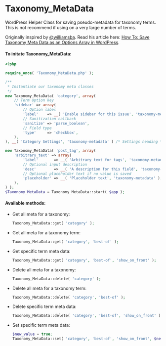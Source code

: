 Taxonomy_MetaData
=================

WordPress Helper Class for saving pseudo-metadata for taxonomy terms. This is not recommend if using on a very large number of terms.

Originally inspired by [@williamsba](http://github.com/williamsba). Read his article here: [How To: Save Taxonomy Meta Data as an Options Array in WordPress](http://strangework.com/2010/07/01/how-to-save-taxonomy-meta-data-as-an-options-array-in-wordpress/).


#### To initate Taxonomy_MetaData:
```php
<?php

require_once( 'Taxonomy_MetaData.php' );

/**
 * Instantiate our taxonomy meta classes
 */
new Taxonomy_MetaData( 'category', array(
	// Term option key
	'sidebar' => array(
		// Option label
		'label'    => __( 'Enable sidebar for this issue', 'taxonomy-metadata' ),
		// Sanitization callback
		'sanitize' => 'parse_boolean',
		// Field type
		'type'     => 'checkbox',
	),
), __( 'Category Settings', 'taxonomy-metadata' ) /* Settings heading */ );

new Taxonomy_MetaData( 'post_tag', array(
	'arbitrary_text' => array(
		'label'       => __( 'Arbitrary text for tags', 'taxonomy-metadata' ),
		// Optional input description
		'desc'        => __( 'A description for this field', 'taxonomy-metadata' ),
		// Optional placeholder text if no value is saved
		'placeholder' => __( 'Placeholder text', 'taxonomy-metadata' ),
	),
) );
$Taxonomy_MetaData = Taxonomy_MetaData::start( $app );
```

#### Available methods:

* Get all meta for a taxonomy:
	```php
	Taxonomy_MetaData::get( 'category' );
	```

* Get all meta for a taxonomy term:
	```php
	Taxonomy_MetaData::get( 'category', 'best-of' );
	```

* Get specific term meta data:
	```php
	Taxonomy_MetaData::get( 'category', 'best-of', 'show_on_front' );
	```

* Delete all meta for a taxonomy:
	```php
	Taxonomy_MetaData::delete( 'category' );
	```

* Delete all meta for a taxonomy term:
	```php
	Taxonomy_MetaData::delete( 'category', 'best-of' );
	```

* Delete specific term meta data:
	```php
	Taxonomy_MetaData::delete( 'category', 'best-of', 'show_on_front' );
	```

* Set specific term meta data:
	```php
	$new_value = true;
	Taxonomy_MetaData::set( 'category', 'best-of', 'show_on_front', $new_value );
	```

